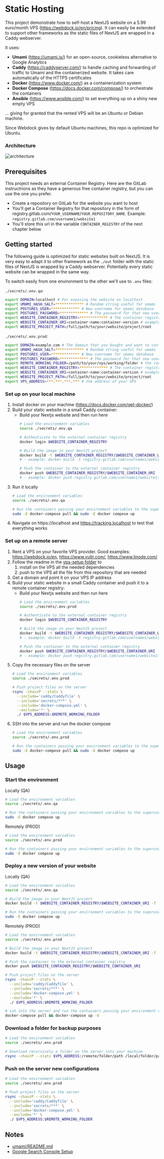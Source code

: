 # Static Hosting

This project demonstrate how to self-host a NextJS website on a 5.99 euro/month VPS (https://webdock.io/en/pricing). It can easily be extended to support other frameworks as the static files of NextJS are wrapped in a Caddy webserver.

It uses:
- **Umami** (https://umami.is/) for an open-source, cookieless alternative to Google Analytics
- **Caddy** (https://caddyserver.com/) to handle caching and forwarding of traffic to Umami and the containerized website. It takes care automatically of the HTTPS certificates
- **Docker** (https://www.docker.com/) as a containerization system
- **Docker Compose** (https://docs.docker.com/compose/) to orchestrate the containers
- **Ansible** (https://www.ansible.com/) to set everything up on a shiny new empty VPS

... giving for granted that the rented VPS will be an Ubuntu or Debian machine.

Since Webdock gives by default Ubuntu machines, this repo is optimized for Ubuntu.

### Architecture

![architecture](./readme-assets/schemas/architecture.png)

## Prerequisites

This project needs an external Container Registry. Here are the GitLab instructrions as they have a generous free container registry, but you can use the one you prefer.
- Create a repository on GitLab for the website you want to host
- You'll get a Container Registry for that repository in the form of registry.gitlab.com/`YOUR_USERNAME`/`YOUR_REPOSITORY_NAME`. Example: `registry.gitlab.com/username1/website1`
- You'll store this url in the variable `CONTAINER_REGISTRY` of the next chapter below

## Getting started

The following guide is optimized for static websites built on NextJS. It is very easy to adapt it to other framework as the `./out` folder with the static files of NextJS is wrapped by a Caddy webserver. Potentially every static website can be wrapped in the same way.

To switch easily from one environment to the other we'll use to `.env` files:

`./secrets/.env.qa`:

```bash
export DOMAIN=localhost # For exposing the website on localhost
export UMAMI_HASH_SALT=************* # Random string useful for umami
export POSTGRES_USER=************* # New username for umami database
export POSTGRES_PASSWORD=************* # The password for that new user
export WEBSITE_CONTAINER_REGISTRY=************* # The container registry url as explained in the previous chapter
export WEBSITE_CONTAINER_URI=container-name:container-version # example: john/website:latest
export WEBSITE_PROJECT_PATH=/full/path/to/your/website/project/root
```

`./secrets/.env.prod`:

```bash
export DOMAIN=example.com # The domain that you bought and want to configure
export UMAMI_HASH_SALT=************* # Random string useful for umami
export POSTGRES_USER=************* # New username for umami database
export POSTGRES_PASSWORD=************* # The password for that new user
export REMOTE_WORKING_FOLDER=/path/to/your/vps/working/folder # the root working folder on your VPS
export WEBSITE_CONTAINER_REGISTRY=************* # The container registry url as explained in the previous chapter
export WEBSITE_CONTAINER_URI=container-name:container-version # example: john/website:latest
export WEBSITE_PROJECT_PATH=/full/path/to/your/website/project/root
export VPS_ADDRESS=***.***.***.*** # the address of your VPS
```

### Set up on your local machine

1. Install docker on your machine (https://docs.docker.com/get-docker/)
2. Build your static website in a small Caddy container:
    - Build your Nextjs website and then run here
        ```bash
        # Load the environment variables
        source ./secrets/.env.qa

        # Authenticate to the external container registry
        docker login $WEBSITE_CONTAINER_REGISTRY

        # Build the image in your NextJS project
        docker build -t $WEBSITE_CONTAINER_REGISTRY/$WEBSITE_CONTAINER_URI -f ./website/nextjs/Dockerfile $WEBSITE_PROJECT_PATH
        # - example: docker build -t registry.gitlab.com/username1/website1/website:v1.0.0 -f ./website/nextjs/Dockerfile /Users/john/website1

        # Push the container to the external container registry
        docker push $WEBSITE_CONTAINER_REGISTRY/$WEBSITE_CONTAINER_URI
        # - example: docker push registry.gitlab.com/username1/website1:v1.0.0
        ```
3. Run it locally
    ```bash
    # Load the environment variables
    source ./secrets/.env.qa

    # Run the containers passing your environment variables to the superuser user
    sudo -E docker-compose pull && sudo -E docker compose up
    ```
4. Navigate on https://localhost and https://tracking.localhost to test that everything works

### Set up on a remote server

1. Rent a VPS on your favorite VPS provider. Good examples: https://webdock.io/en, https://www.vultr.com/, https://www.linode.com/
2. Follow the readme in the [vps-setup folder](../vps-setup/README.md) to 
    1. install on the VPS all the needed dependencies
    2. push to the VPS all the file from this repository that are needed
3. Get a domain and point it on your VPS IP address
4. Build your static website in a small Caddy container and push it to a remote container registry:
    - Build your Nextjs website and then run here
        ```bash
        # Load the environment variables
        source ./secrets/.env.prod

        # Authenticate to the external container registry
        docker login $WEBSITE_CONTAINER_REGISTRY

        # Build the image in your NextJS project
        docker build -t $WEBSITE_CONTAINER_REGISTRY/$WEBSITE_CONTAINER_URI -f ./website/nextjs/Dockerfile $WEBSITE_PROJECT_PATH
        # - example: docker build -t registry.gitlab.com/username1/website1/website:v1.0.0 -f ./website/nextjs/Dockerfile /Users/john/website1

        # Push the container to the external container registry
        docker push $WEBSITE_CONTAINER_REGISTRY/$WEBSITE_CONTAINER_URI
        # - example: docker push registry.gitlab.com/username1/website1:v1.0.0
        ```
5. Copy the necessary files on the server
    ```bash
    # Load the environment variables
    source ./secrets/.env.prod

    # Push project files on the server
    rsync -chavzP --stats \
      --include='caddy/Caddyfile' \
      --include='secrets/***' \
      --include='docker-compose.yml' \
      --exclude='*' \
      ./ $VPS_ADDRESS:$REMOTE_WORKING_FOLDER
    ```
5. SSH into the server and run the docker compose
    ```bash
    # Load the environment variables
    source ./secrets/.env.prod

    # Run the containers passing your environment variables to the superuser user
    sudo -E docker-compose pull && sudo -E docker compose up
    ```

## Usage

### Start the environment

Locally (QA)

```bash
# Load the environment variables
source ./secrets/.env.qa

# Run the containers passing your environment variables to the superuser user
sudo -E docker compose up
```

Remotely (PROD)

```bash
# Load the environment variables
source ./secrets/.env.prod

# Run the containers passing your environment variables to the superuser user
sudo -E docker compose up
```

### Deploy a new version of your website

Locally (QA)

```bash
# Load the environment variables
source ./secrets/.env.qa

# Build the image in your NextJS project
docker build -t $WEBSITE_CONTAINER_REGISTRY/$WEBSITE_CONTAINER_URI -f ./website/nextjs/Dockerfile $WEBSITE_PROJECT_PATH

# Run the containers passing your environment variables to the superuser user
sudo -E docker compose up
```

Remotely (PROD)

```bash
# Load the environment variables
source ./secrets/.env.prod

# Build the image in your NextJS project
docker build -t $WEBSITE_CONTAINER_REGISTRY/$WEBSITE_CONTAINER_URI -f ./website/nextjs/Dockerfile $WEBSITE_PROJECT_PATH

# Push the container to the external container registry
docker push $WEBSITE_CONTAINER_REGISTRY/$WEBSITE_CONTAINER_URI

# Push project files on the server
rsync -chavzP --stats \
  --include='caddy/Caddyfile' \
  --include='secrets/***' \
  --include='docker-compose.yml' \
  --exclude='*' \
  ./ $VPS_ADDRESS:$REMOTE_WORKING_FOLDER

# ssh into the server and run the containers passing your environment variables to the superuser user
docker-compose pull && docker-compose up -d
```

### Download a folder for backup purposes

```bash
# Load the environment variables
source ./secrets/.env.prod

# Download recursively a folder on the server into your machine
rsync -chavzP --stats $VPS_ADDRESS:/remote/folder/path /local/folder/path
```

### Push on the server new configurations

```bash
# Load the environment variables
source ./secrets/.env.prod

# Push project files on the server
rsync -chavzP --stats \
  --include='caddy/Caddyfile' \
  --include='secrets/***' \
  --include='docker-compose.yml' \
  --exclude='*' \
  ./ $VPS_ADDRESS:$REMOTE_WORKING_FOLDER
```

## Notes

- [umami/README.md](umami/README.md)
- [Google Search Console Setup](./readme-assets/google-search-console.md)
